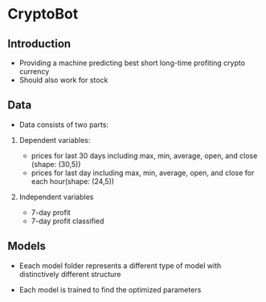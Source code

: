# CryptoBot

<!-- ![Subway](./TehranSubway.PNG)   -->

## Introduction

* Providing a machine predicting best short long-time profiting crypto currency  
* Should also work for stock

## Data

* Data consists of two parts:

1. Dependent variables:

    * prices for last 30 days including max, min, average, open, and close (shape: (30,5))
    * prices for last day including max, min, average, open, and close for each hour(shape: (24,5))

2. Independent variables
  
    * 7-day profit
    * 7-day profit classified

## Models

* Eeach model folder represents a different type of model with distinctively different structure

* Each model is trained to find the optimized parameters